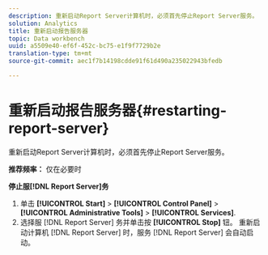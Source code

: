 ```yaml
---
description: 重新启动Report Server计算机时，必须首先停止Report Server服务。
solution: Analytics
title: 重新启动报告服务器
topic: Data workbench
uuid: a5509e40-ef6f-452c-bc75-e1f9f7729b2e
translation-type: tm+mt
source-git-commit: aec1f7b14198cdde91f61d490a235022943bfedb

---
```



# 重新启动报告服务器{#restarting-report-server}

重新启动Report Server计算机时，必须首先停止Report Server服务。

**推荐频率：** 仅在必要时

**停止服[!DNL Report Server]务**

1. 单击 **[!UICONTROL Start]** > **[!UICONTROL Control Panel]** > **[!UICONTROL Administrative Tools]** > **[!UICONTROL Services]**.
1. 选择服 [!DNL Report Server] 务并单击按 **[!UICONTROL Stop]** 钮。
重新启动计算机 [!DNL Report Server] 时，服务 [!DNL Report Server] 会自动启动。

